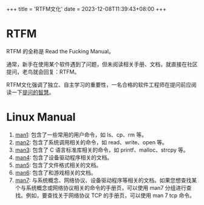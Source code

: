 +++
title = 'RTFM文化'
date = 2023-12-08T11:39:43+08:00
+++
# RTFM
RTFM 的全称是 Read the Fucking Manual。

通常，新手在使用某个软件遇到了问题，但未阅读相关手册、文档，就直接在社区提问，老鸟就会回复：RTFM。

RTFM文化强调了独立、自主学习的重要性，一名合格的软件工程师在提问前应阅读一下[提问的智慧](https://github.com/ryanhanwu/How-To-Ask-Questions-The-Smart-Way/blob/main/README-zh_CN.md)。
<!--more-->

# Linux Manual
1. [man1](https://man7.org/linux/man-pages/man1/): 包含了一些常用的用户命令，如 ls、cp、rm 等。
2. [man2](https://man7.org/linux/man-pages/man2/): 包含了系统调用相关的命令，如 read、write、open 等。
3. [man3](https://man7.org/linux/man-pages/man3/): 包含了 C 语言标准库相关的命令，如 printf、malloc、strcpy 等。
4. [man4](https://man7.org/linux/man-pages/man4/): 包含了设备驱动程序相关的文档。
5. [man5](https://man7.org/linux/man-pages/man5/): 包含了文件格式相关的文档。
6. [man6](https://man7.org/linux/man-pages/man6/): 包含了和游戏相关的文档。
7. [man7](https://man7.org/linux/man-pages/man7/): 与系统概念、网络协议、设备驱动程序等相关的文档。如果您想查找某个与系统概念或网络协议相关的命令的手册页，可以使用 man7 分组进行查找。例如，要查找关于网络协议 TCP 的手册页，可以使用 man 7 tcp 命令。
